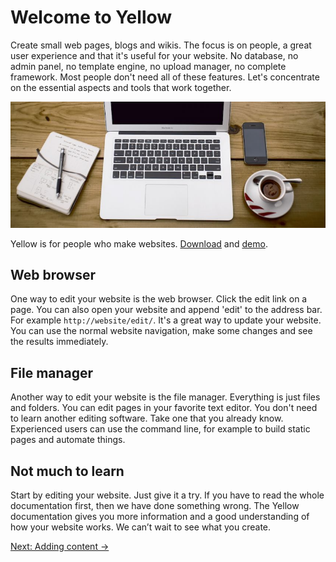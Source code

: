 Welcome to Yellow
=================
Create small web pages, blogs and wikis. The focus is on people, a great user experience and that it's useful for your website. No database, no admin panel, no template engine, no upload manager, no complete framework. Most people don't need all of these features. Let's concentrate on the essential aspects and tools that work together.

![Yellow](welcome-yellow.jpg?raw=true)

Yellow is for people who make websites. [Download](https://github.com/markseu/yellowcms/archive/master.zip) and [demo](http://demo.datenstrom.se/).

Web browser
-----------
One way to edit your website is the web browser. Click the edit link on a page. You can also open your website and append 'edit' to the address bar. For example `http://website/edit/`. It's a great way to update your website. You can use the normal website navigation, make some changes and see the results immediately.

File manager
------------
Another way to edit your website is the file manager. Everything is just files and folders. You can edit pages in your favorite text editor. You don't need to learn another editing software. Take one that you already know. Experienced users can use the command line, for example to build static pages and automate things.

Not much to learn
-----------------
Start by editing your website. Just give it a try. If you have to read the whole documentation first, then we have done something wrong. The Yellow documentation gives you more information and a good understanding of how your website works. We can’t wait to see what you create.

[Next: Adding content →](content.md)